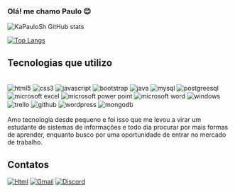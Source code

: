 ### Olá! me chamo Paulo 😊

![KaPauloSh GitHub stats](https://github-readme-stats.vercel.app/api?username=KaPauloSh&show_icons=true&theme=synthwave)

[![Top Langs](https://github-readme-stats.vercel.app/api/top-langs/?username=KaPauloSh&layout=compact)](https://github.com/KaPauloSh/github-readme-stats)

## Tecnologias que utilizo

<div style="display: inline_block"><br/>
    <img align="center" alt="html5" src="https://img.shields.io/badge/HTML5-E34F26?style=for-the-badge&logo=html5&logoColor=white" />
    <img align="center" alt="css3" src="https://img.shields.io/badge/CSS3-1572B6?style=for-the-badge&logo=css3&logoColor=white" />
    <img align="center" alt="javascript" src="https://img.shields.io/badge/JavaScript-323330?style=for-the-badge&logo=javascript&logoColor=F7DF1E" />
    <img align="center" alt="bootstrap" src="https://img.shields.io/badge/Bootstrap-563D7C?style=for-the-badge&logo=bootstrap&logoColor=white" />
    <img align="center" alt="java" src="https://img.shields.io/badge/Java-ED8B00?style=for-the-badge&logo=java&logoColor=white" />
    <img align="center" alt="mysql" src="https://img.shields.io/badge/MySQL-00000F?style=for-the-badge&logo=mysql&logoColor=white" />
    <img align="center" alt="postgreesql" src="https://img.shields.io/badge/PostgreSQL-316192?style=for-the-badge&logo=postgresql&logoColor=white" />
    <img align="center" alt="microsoft excel" src="https://img.shields.io/badge/Microsoft_Excel-217346?style=for-the-badge&logo=microsoft-excel&logoColor=white" />
    <img align="center" alt="microsoft power point" src="https://img.shields.io/badge/Microsoft_PowerPoint-B7472A?style=for-the-badge&logo=microsoft-powerpoint&logoColor=white" />
    <img align="center" alt="microsoft word" src="https://img.shields.io/badge/Microsoft_Word-2B579A?style=for-the-badge&logo=microsoft-word&logoColor=white" />
     <img align="center" alt="windows" src="https://img.shields.io/badge/Windows-0078D6?style=for-the-badge&logo=windows&logoColor=white" />
    <img align="center" alt="trello" src="https://img.shields.io/badge/Trello-%23026AA7.svg?style=for-the-badge&logo=Trello&logoColor=white" />
    <img align="center" alt="github" src="https://img.shields.io/badge/github-%23121011.svg?style=for-the-badge&logo=github&logoColor=white" />
    <img align="center" alt="wordpress" src="https://img.shields.io/badge/Wordpress-21759B?style=for-the-badge&logo=wordpress&logoColor=white" />
    <img align="center" alt="mongodb" src="https://img.shields.io/badge/MongoDB-%234ea94b.svg?style=for-the-badge&logo=mongodb&logoColor=white" />
</div><br/>
Amo tecnologia desde pequeno e foi isso que me levou a virar um estudante de sistemas de informações e todo dia procurar por mais formas de aprender, enquanto busco por uma oportunidade de entrar no mercado de trabalho.

## Contatos

[![Html](https://img.shields.io/badge/LinkedIn-0077B5?style=for-the-badge&logo=linkedin&logoColor=white)](https://www.linkedin.com/in/paulo-da-silva-barbosa-0456811b6)
[![Gmail](https://img.shields.io/badge/Gmail-D14836?style=for-the-badge&logo=gmail&logoColor=white)](kashpaulo@gmail.com)
[![Discord](https://img.shields.io/badge/Discord-7289DA?style=for-the-badge&logo=discord&logoColor=white)](Kashi#5544)
